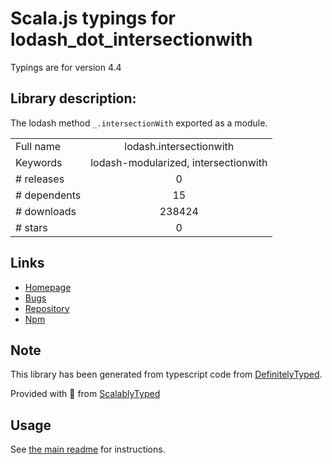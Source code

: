 
# Scala.js typings for lodash_dot_intersectionwith

Typings are for version 4.4

## Library description:
The lodash method `_.intersectionWith` exported as a module.

|                    |                 |
| ------------------ | :-------------: |
| Full name          | lodash.intersectionwith |
| Keywords           | lodash-modularized, intersectionwith |
| # releases         | 0 |
| # dependents       | 15 |
| # downloads        | 238424 |
| # stars            | 0 |

## Links
- [Homepage](https://lodash.com/)
- [Bugs](https://github.com/lodash/lodash/issues)
- [Repository](https://github.com/lodash/lodash)
- [Npm](https://www.npmjs.com/package/lodash.intersectionwith)
    


## Note
This library has been generated from typescript code from [DefinitelyTyped](https://definitelytyped.org).

Provided with :purple_heart: from [ScalablyTyped](https://github.com/oyvindberg/ScalablyTyped)

## Usage
See [the main readme](../../readme.md) for instructions.


